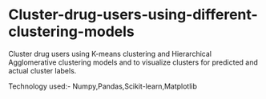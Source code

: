 # Cluster-drug-users-using-different-clustering-models
Cluster drug users using K-means clustering and Hierarchical Agglomerative clustering models and to visualize clusters for predicted and actual cluster labels.


Technology used:- Numpy,Pandas,Scikit-learn,Matplotlib
